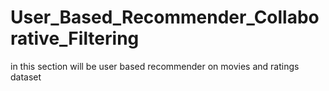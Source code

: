 # User_Based_Recommender_Collaborative_Filtering
in this section will be user based recommender on movies and ratings dataset
